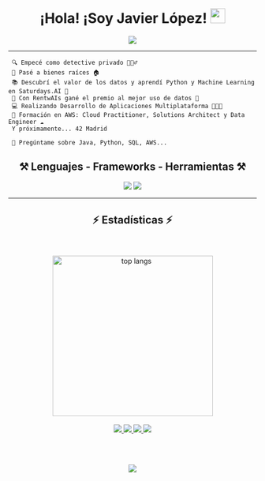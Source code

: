 <h1 align="center">
¡Hola! ¡Soy Javier López!
  <img src="https://media.giphy.com/media/hvRJCLFzcasrR4ia7z/giphy.gif" width="30"></h1> 
  
<p align="center">
  <a href="https://github.com/aadrii09/readme-typing-svg"><img src="https://readme-typing-svg.herokuapp.com?lines=Estudiante+de+Desarrollo;Software+Developer;Data+Engineer;%20AI%20|%20ML%20;Creativo;Siempre%20aprendiendo%20&center=true&width=380&height=45"></a>
</p>

<hr>

```
 🔍 Empecé como detective privado 🕵🏻‍♂️  
 🏡 Pasé a bienes raíces 🏠  
 📚 Descubrí el valor de los datos y aprendí Python y Machine Learning en Saturdays.AI 🧠  
 🐥 Con RentwAIs gané el premio al mejor uso de datos 🐍  
 💻 Realizando Desarrollo de Aplicaciones Multiplataforma 👨🏻‍💻  
 🔄 Formación en AWS: Cloud Practitioner, Solutions Architect y Data Engineer ☁️  
 Y próximamente... 42 Madrid  

 💬 Pregúntame sobre Java, Python, SQL, AWS...
```


<h2 align="center">⚒️ Lenguajes - Frameworks - Herramientas ⚒️</h2>
<div align="center">
    <img src="https://skillicons.dev/icons?i=html,css,js,python,java,c,vscode,github,git" />
    <img src="https://skillicons.dev/icons?i=vim,mysql,aws,linux,bash" /><br>
</div>

<hr/>

<h2 align="center">⚡ Estadísticas ⚡</h2>

<br>

<div align=center>
 <div align="center">
  <br/>
  <img width=325 align="center" src="https://github-readme-stats.vercel.app/api/top-langs/?username=javilopercoder&hide=HTML&langs_count=8&layout=compact&theme=react&border_radius=10&size_weight=0.5&count_weight=0.5&exclude_repo=github-readme-stats" alt="top langs" />
</div>

<br/>

<div align="center"> 
   
  <a href="mailto:javilopercoder@gmail.com">
    <img src="https://img.shields.io/badge/Gmail-333333?style=for-the-badge&logo=gmail&logoColor=red" />
  </a>
  <a href="https://www.linkedin.com/in/javiloper">
    <img src="https://img.shields.io/badge/LinkedIn-0077B5?style=for-the-badge&logo=linkedin&logoColor=white" target="_blank" />
  </a>
  <a href="" target="_blank">
     <img src="https://img.shields.io/badge/Portfolio-FF5722?style=for-the-badge&logo=todoist&logoColor=white" target="_blank" /> 
  </a>
  <a href="https://www.credly.com/users/javilopercoder/" target="_blank">
    <img src="https://img.shields.io/badge/-Credly-FF6B00?style=for-the-badge&logo=credly&logoColor=white" />
  </a>
  
  <br/><br/>

  [![](https://visitcount.itsvg.in/api?id=javilopercoder&icon=2&color=12)](https://visitcount.itsvg.in)
</div>
